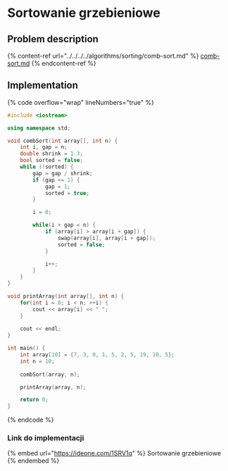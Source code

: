 # Sortowanie grzebieniowe

## Problem description

{% content-ref url="../../../../algorithms/sorting/comb-sort.md" %}
[comb-sort.md](../../../../algorithms/sorting/comb-sort.md)
{% endcontent-ref %}

## Implementation

{% code overflow="wrap" lineNumbers="true" %}
```cpp
#include <iostream>

using namespace std;

void combSort(int array[], int n) {
    int i, gap = n;
    double shrink = 1.3;
    bool sorted = false;
    while (!sorted) {
        gap = gap / shrink;
        if (gap <= 1) {
            gap = 1;
            sorted = true;
        }

        i = 0;

        while(i + gap < n) {
            if (array[i] > array[i + gap]) {
                swap(array[i], array[i + gap]);
                sorted = false;
            }

            i++;
        }
    }
}

void printArray(int array[], int n) {
    for(int i = 0; i < n; ++i) {
        cout << array[i] << " ";
    }
 
    cout << endl;
}

int main() {
    int array[10] = {7, 3, 0, 1, 5, 2, 5, 19, 10, 5};
    int n = 10;
    
    combSort(array, n);

    printArray(array, n);

    return 0;
}
```
{% endcode %}

### Link do implementacji

{% embed url="https://ideone.com/1SRV1q" %}
Sortowanie grzebieniowe
{% endembed %}